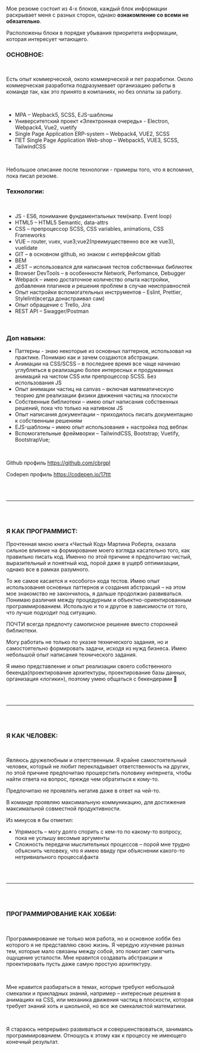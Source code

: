 Мое резюме состоит из 4-х блоков, каждый блок информации раскрывает меня с разных сторон, однако **ознакомление со всеми не обязательно**.

Расположены блоки в порядке убывания приоритета информации, которая интересует читающего.

### ОСНОВНОЕ:

</br>

Есть опыт коммерческой, около коммерческой и пет разработки.
Около коммерческая разработка подразумевает организацию работы в команде так, как это принято в компаниях, но без оплаты за работу.

</br>

- MPA – Wepback5, SCSS, EJS-шаблоны
- Университетский проект «Электронная очередь» - Electron, Webpack4, Vue2, vuetify
- Single Page Application ERP-system – Webpack4, VUE2, SCSS
- ПЕТ Single Page Application Web-shop – Webpack5, VUE3, SCSS, TailwindCSS

</br>

Небольшое описание после технологии - примеры того, что я вспомнил, пока писал резюме.

### Технологии:

</br>

- JS - ES6, понимание фундаментальных тем(напр. Event loop)
- HTML5 – HTML5 Semantic, data-attrs
- CSS – препроцессор SCSS, CSS variables, animations, CSS Frameworks
- VUE – router, vuex, vue3;vue2(преимущественно все же vue3), vuelidate
- GIT – в основном github, но знаком с интерфейсом gitlab
- BEM
- JEST – использовался для написания тестов собственных библиотек
- Browser DevTools – в особенности Network, Perfomance, Debugger
- Webpack – имею достаточное количество опыта настройки, добавления плагинов и решения проблем в случае неисправностей
- Опыт настройки вспомогательных инструментов – Eslint, Prettier, Stylelint(всегда донастраивал сам)
- Опыт обращение с Trello, Jira
- REST API – Swagger/Postman

</br>

### Доп навыки:

- Паттерны - знаю некоторые из основных паттернов, использовал на практике. Понимаю как и зачем создаются абстракции.
- Анимации на CSS/SCSS – в последнее время все чаще начинаю углубляться в реализацию более интересных и продуманных анимаций на чистом CSS или препроцессор SCSS. Без использования JS
- Опыт анимации частиц на canvas – включая математическую теорию для реализации физики движения частиц на плоскости
- Собственные библиотеки – имею опыт написания собственных решений, пока что только на нативном JS
- Опыт написания документации – приходилось писать документацию к собственным решениям
- EJS-шаблоны – имею опыт использования + настройка под вебпак
- Вспомогательные фреймворки – TailwindCSS, Bootstrap; Vuetify, BootstrapVue;

</br>

Github профиль https://github.com/cbrgpl

Codepen профиль https://codepen.io/17ttt

</br>
</br>

-----------

</br>
</br>

### Я КАК ПРОГРАММИСТ:

Прочтенная мною книга «Чистый Код» Мартина Роберта, оказала сильное влияние на формирование моего взгляда касательно того, как правильно писать код. Именно по этой причине я предпочитаю чистый, выразительный и понятный код, порой даже в ущерб оптимизации, однако все в рамках разумного.

То же самое касается и «особого» кода тестов.
Имею опыт использования основных паттернов и создания абстракций – на этом мое знакомство не закончилось, я дальше продолжаю развиваться.
Понимаю различия между процедурным и объектно-ориентированным программированием. Использую и то и другое в зависимости от того, что лучше подходит под ситуацию.

ПОЧТИ всегда предпочту самописное решение вместо сторонней библиотеки.

Могу работать не только по указке технического задания, но и самостоятельно формировать задачи, исходя из нужд бизнеса. Имею небольшой опыт написания технического задания.

Я имею представление и опыт реализации своего собственного бекенда(проектирование архитектуры, проектирование базы данных, организация «логики»), поэтому умею общаться с бекендерами 

</br>
</br>

-----------

</br>
</br>


### Я КАК ЧЕЛОВЕК:

</br>

Являюсь дружелюбным и ответственным. Я крайне самостоятельный человек, который не любит перекладывает ответственность на других, по этой причине предпочитаю прошерстить половину интернета, чтобы найти ответа на вопрос, прежде чем обратиться к кому-то.

Предпочитаю не проявлять негатив даже в ответ на чей-то.

В команде проявляю максимальную коммуникацию, для достижения максимальной совместной продуктивности.
</br>

Из минусов я бы отметил:

- Упрямость – могу долго спорить с кем-то по какому-то вопросу, пока не услышу весомые аргументы
- Сложность передачи мыслительных процессов – порой мне трудно объяснить человеку, что я имею ввиду при объяснении какого-то нетривиального процесса\факта


</br>
</br>

-----------

</br>
</br>

### ПРОГРАММИРОВАНИЕ КАК ХОББИ:

</br>

Программирование не только моя работа, но и основное хобби без которого я не представляю свою жизнь. Я чередую изучение разных тем, которые мало связаны между собой, это помогает смягчить ощущение усталости.
Мне нравится создавать абстракции и проектировать пусть даже самую простую архитектуру.

</br>

Мне нравится разбираться в темах, которые требуют небольшой смекалки и прикладных знаний, например – интересные решения в анимациях на CSS, или механика движения частиц в плоскости, которая требует знаний хоть и школьной, но все же смекалистой математики.

</br>

Я стараюсь непрерывно развиваться и совершенствоваться, занимаясь программированием. Отношусь к этому как к процессу не имеющего конечный результат. 